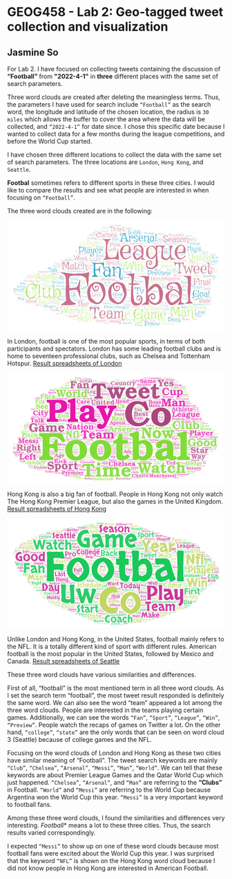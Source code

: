 # GEOG458 - Lab 2: Geo-tagged tweet collection and visualization
## Jasmine So 

For Lab 2. I have focused on collecting tweets containing the discussion of **“Football”** from **"2022-4-1"** in **three** different places with the same set of search parameters. 

Three word clouds are created after deleting the meaningless terms. Thus, the parameters I have used for search include `“Football”` as the search word, the longitude and latitude of the chosen location, the radius is `30 miles` which allows the buffer to cover the area where the data will be collected, and `“2022-4-1”` for date since. I chose this specific date because I wanted to collect data for a few months during the league competitions, and before the World Cup started. 

I have chosen three different locations to collect the data with the same set of search parameters. The three locations are `London`, `Hong Kong`, and `Seattle`. 

**Footbal** sometimes refers to different sports in these three cities. I would like to compare the results and see what people are interested in when focusing on `“Football”`. 

The three word clouds created are in the following: 

![word cloud 1 London](img/screenshot_of_wordcloud-1-london_football.png)

In London, football is one of the most popular sports, in terms of both participants and spectators. London has some leading football clubs and is home to seventeen professional clubs, such as Chelsea and Tottenham Hotspur.
[Result spreadsheets of London](assets/twsearch-result-1-London.csv)

![word cloud 2 Hong Kong](img/screenshot_of_wordcloud-2-hongkong_football.png)

Hong Kong is also a big fan of football. People in Hong Kong not only watch The Hong Kong Premier League, but also the games in the United Kingdom. 
[Result spreadsheets of Hong Kong](assets/twsearch-result-2-HongKong.csv)

![word cloud 3 Seattle](img/screenshot_of_wordcloud-3-seattle_football.png)

Unlike London and Hong Kong, in the United States, football mainly refers to the NFL. It is a totally different kind of sport with different rules. American football is the most popular in the United States, followed by Mexico and Canada. 
[Result spreadsheets of Seattle](assets/twsearch-result-3-Seattle.csv)


These three word clouds have various similarities and differences. 

First of all, “football” is the most mentioned term in all three word clouds. As I set the search term “football”, the most tweet result responded is definitely the same word. We can also see the word “team” appeared a lot among the three word clouds. People are interested in the teams playing certain games. Additionally, we can see the words `“Fan”`, `“Sport”`, `“League”`, `“Win”`, `“Preview”`. People watch the recaps of games on Twitter a lot. On the other hand, `“college”`, `“state”` are the only words that can be seen on word cloud 3 (Seattle) because of college games and the NFL. 

Focusing on the word clouds of London and Hong Kong as these two cities have similar meaning of “Football”. The tweet search keywords are mainly `“Club”`, `“Chelsea”`, `“Arsenal”`, `“Messi”`, `“Man”`, `“World”`. We can tell that these keywords are about Premier League Games and the Qatar World Cup which just happened. `“Chelsea”`, `“Arsenal”`, and `“Man”` are referring to the **“Clubs”** in Football. `“World”` and `“Messi”` are referring to the World Cup because Argentina won the World Cup this year. `“Messi”` is a very important keyword to football fans.  

Among these three word clouds, I found the similarities and differences very interesting. *Football** means a lot to these three cities. Thus, the search results varied correspondingly. 

I expected `“Messi”` to show up on one of these word clouds because most football fans were excited about the World Cup this year. I was surprised that the keyword `“NFL”` is shown on the Hong Kong word cloud because I did not know people in Hong Kong are interested in American Football. 
